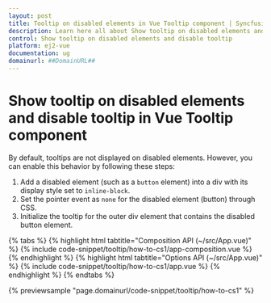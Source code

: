 ```yaml
---
layout: post
title: Tooltip on disabled elements in Vue Tooltip component | Syncfusion
description: Learn here all about Show tooltip on disabled elements and disable tooltip in Syncfusion Vue Tooltip component of Syncfusion Essential JS 2 and more.
control: Show tooltip on disabled elements and disable tooltip 
platform: ej2-vue
documentation: ug
domainurl: ##DomainURL##
---
```


# Show tooltip on disabled elements and disable tooltip in Vue Tooltip component

By default, tooltips are not displayed on disabled elements. However, you can enable this behavior by following these steps:
1. Add a disabled element (such as a `button` element) into a div with its display style set to `inline-block`.
2. Set the pointer event as `none` for the disabled element (button) through CSS.
3. Initialize the tooltip for the outer div element that contains the disabled button element.

{% tabs %}
{% highlight html tabtitle="Composition API (~/src/App.vue)" %}
{% include code-snippet/tooltip/how-to-cs1/app-composition.vue %}
{% endhighlight %}
{% highlight html tabtitle="Options API (~/src/App.vue)" %}
{% include code-snippet/tooltip/how-to-cs1/app.vue %}
{% endhighlight %}
{% endtabs %}
        
{% previewsample "page.domainurl/code-snippet/tooltip/how-to-cs1" %}
